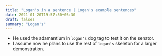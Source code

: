 ```yaml
---
title: "Logan's in a sentence | Logan's example sentences"
date: 2021-01-20T19:57:50+05:30
draft: falses
summary: "Logan's"
---
```

- He used the adamantium in `logan's` dog tag to test it on the senator.
- I assume now he plans to use the rest of `logan's` skeleton for a larger demonstration.
                 
